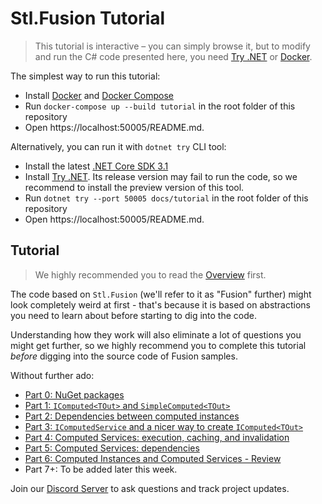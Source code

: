 # Stl.Fusion Tutorial

> This tutorial is interactive &ndash; you can simply browse it,
> but to modify and run the C# code presented here, you need
> [Try .NET](https://github.com/dotnet/try/blob/master/DotNetTryLocal.md)
> or [Docker](https://www.docker.com/).

The simplest way to run this tutorial:

- Install [Docker](https://docs.docker.com/get-docker/) and
  [Docker Compose](https://docs.docker.com/compose/install/)
- Run `docker-compose up --build tutorial` in the root folder of this repository
- Open https://localhost:50005/README.md.

Alternatively, you can run it with `dotnet try` CLI tool:

- Install the latest [.NET Core SDK 3.1](https://dotnet.microsoft.com/download)
- Install [Try .NET](https://github.com/dotnet/try/blob/master/DotNetTryLocal.md).
  Its release version may fail to run the code, so we recommend to install
  the preview version of this tool.
- Run `dotnet try --port 50005 docs/tutorial` in the root folder of this repository
- Open https://localhost:50005/README.md.

## Tutorial

> We highly recommended you to read the
> [Overview](https://github.com/servicetitan/Stl.Fusion/blob/master/docs/Overview.md) first.

The code based on `Stl.Fusion` (we'll refer to it as "Fusion" further)
might look completely weird at first - that's because it is based
on abstractions you need to learn about before starting
to dig into the code.

Understanding how they work will also eliminate a lot
of questions you might get further, so we highly recommend you
to complete this tutorial *before* digging into the source
code of Fusion samples.

Without further ado:

* [Part 0: NuGet packages](./Part00.md)
* [Part 1: `IComputed<TOut>` and `SimpleComputed<TOut>`](./Part01.md)
* [Part 2: Dependencies between computed instances](./Part02.md)
* [Part 3: `IComputedService` and a nicer way to create `IComputed<TOut>`](./Part03.md)
* [Part 4: Computed Services: execution, caching, and invalidation](./Part04.md)
* [Part 5: Computed Services: dependencies](./Part05.md)
* [Part 6: Computed Instances and Computed Services - Review](./Part06.md)
* Part 7+: To be added later this week.

Join our [Discord Server](https://discord.gg/EKEwv6d)
to ask questions and track project updates.

